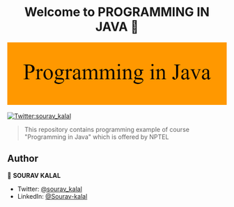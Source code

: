 <h1 align="center">Welcome to PROGRAMMING IN JAVA 👋</h1>
<p>
<img alt="Banner" src="Programming_in_Java.png" />
</p>

<p>
  <a href="https://twitter.com/sourav_kalal" target="_blank">
    <img alt="Twitter:sourav_kalal" src="https://img.shields.io/twitter/follow/sourav\_kalal.svg?style=social" />
  </a>
</p>

> This repository contains programming example of course &#34;Programming in Java&#34; which is offered by NPTEL

## Author

👤 **SOURAV KALAL**

* Twitter: [@sourav\_kalal](https://twitter.com/sourav_kalal)
* LinkedIn: [@Sourav-kalal](https://linkedin.com/in/Sourav-kalal)
